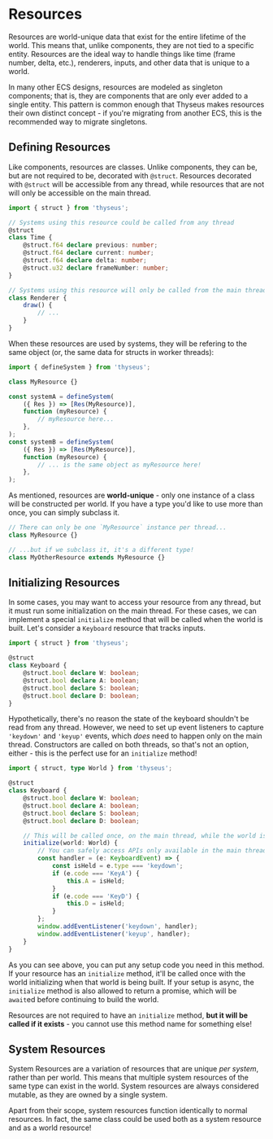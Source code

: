 # Resources

Resources are world-unique data that exist for the entire lifetime of the world.
This means that, unlike components, they are not tied to a specific entity.
Resources are the ideal way to handle things like time (frame number, delta,
etc.), renderers, inputs, and other data that is unique to a world.

In many other ECS designs, resources are modeled as singleton components; that
is, they are components that are only ever added to a single entity. This
pattern is common enough that Thyseus makes resources their own distinct
concept - if you're migrating from another ECS, this is the recommended way to
migrate singletons.

## Defining Resources

Like components, resources are classes. Unlike components, they can be, but are
not required to be, decorated with `@struct`. Resources decorated with `@struct`
will be accessible from any thread, while resources that are not will only be
accessible on the main thread.

```ts
import { struct } from 'thyseus';

// Systems using this resource could be called from any thread
@struct
class Time {
	@struct.f64 declare previous: number;
	@struct.f64 declare current: number;
	@struct.f64 declare delta: number;
	@struct.u32 declare frameNumber: number;
}

// Systems using this resource will only be called from the main thread
class Renderer {
	draw() {
		// ...
	}
}
```

When these resources are used by systems, they will be refering to the same
object (or, the same data for structs in worker threads):

```ts
import { defineSystem } from 'thyseus';

class MyResource {}

const systemA = defineSystem(
	({ Res }) => [Res(MyResource)],
	function (myResource) {
		// myResource here...
	},
);
const systemB = defineSystem(
	({ Res }) => [Res(MyResource)],
	function (myResource) {
		// ... is the same object as myResource here!
	},
);
```

As mentioned, resources are **world-unique** - only one instance of a class will
be constructed per world. If you have a type you'd like to use more than once,
you can simply subclass it.

```ts
// There can only be one `MyResource` instance per thread...
class MyResource {}

// ...but if we subclass it, it's a different type!
class MyOtherResource extends MyResource {}
```

## Initializing Resources

In some cases, you may want to access your resource from any thread, but it must
run some initialization on the main thread. For these cases, we can implement a
special `initialize` method that will be called when the world is built. Let's
consider a `Keyboard` resource that tracks inputs.

```ts
import { struct } from 'thyseus';

@struct
class Keyboard {
	@struct.bool declare W: boolean;
	@struct.bool declare A: boolean;
	@struct.bool declare S: boolean;
	@struct.bool declare D: boolean;
}
```

Hypothetically, there's no reason the state of the keyboard shouldn't be read
from any thread. However, we need to set up event listeners to capture
`'keydown'` and `'keyup'` events, which _does_ need to happen only on the main
thread. Constructors are called on both threads, so that's not an option,
either - this is the perfect use for an `initialize` method!

```ts
import { struct, type World } from 'thyseus';

@struct
class Keyboard {
	@struct.bool declare W: boolean;
	@struct.bool declare A: boolean;
	@struct.bool declare S: boolean;
	@struct.bool declare D: boolean;

	// This will be called once, on the main thread, while the world is being built.
	initialize(world: World) {
		// You can safely access APIs only available in the main thread here.
		const handler = (e: KeyboardEvent) => {
			const isHeld = e.type === 'keydown';
			if (e.code === 'KeyA') {
				this.A = isHeld;
			}
			if (e.code === 'KeyD') {
				this.D = isHeld;
			}
		};
		window.addEventListener('keydown', handler);
		window.addEventListener('keyup', handler);
	}
}
```

As you can see above, you can put any setup code you need in this method. If
your resource has an `initialize` method, it'll be called once with the world
initializing when that world is being built. If your setup is async, the
`initialize` method is also allowed to return a promise, which will be `await`ed
before continuing to build the world.

Resources are not required to have an `initialize` method, **but it will be
called if it exists** - you cannot use this method name for something else!

## System Resources

System Resources are a variation of resources that are unique _per system_,
rather than per world. This means that multiple system resources of the same
type can exist in the world. System resources are always considered mutable, as
they are owned by a single system.

Apart from their scope, system resources function identically to normal
resources. In fact, the same class could be used both as a system resource and
as a world resource!
